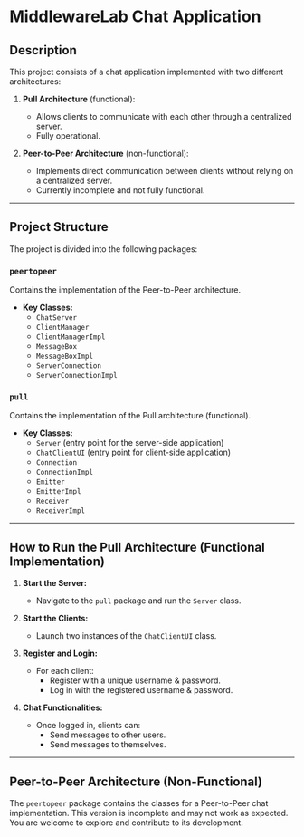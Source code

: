 # MiddlewareLab Chat Application

## Description
This project consists of a chat application implemented with two different architectures:

1. **Pull Architecture** (functional):
    - Allows clients to communicate with each other through a centralized server.
    - Fully operational.

2. **Peer-to-Peer Architecture** (non-functional):
    - Implements direct communication between clients without relying on a centralized server.
    - Currently incomplete and not fully functional.

---

## Project Structure

The project is divided into the following packages:

### `peertopeer`
Contains the implementation of the Peer-to-Peer architecture.
- **Key Classes:**
    - `ChatServer`
    - `ClientManager`
    - `ClientManagerImpl`
    - `MessageBox`
    - `MessageBoxImpl`
    - `ServerConnection`
    - `ServerConnectionImpl`

### `pull`
Contains the implementation of the Pull architecture (functional).
- **Key Classes:**
    - `Server` (entry point for the server-side application)
    - `ChatClientUI` (entry point for client-side application)
    - `Connection`
    - `ConnectionImpl`
    - `Emitter`
    - `EmitterImpl`
    - `Receiver`
    - `ReceiverImpl`

---

## How to Run the Pull Architecture (Functional Implementation)

1. **Start the Server:**
    - Navigate to the `pull` package and run the `Server` class.

2. **Start the Clients:**
    - Launch two instances of the `ChatClientUI` class.

3. **Register and Login:**
    - For each client:
        - Register with a unique username & password.
        - Log in with the registered username & password.

4. **Chat Functionalities:**
    - Once logged in, clients can:
        - Send messages to other users.
        - Send messages to themselves.

---

## Peer-to-Peer Architecture (Non-Functional)

The `peertopeer` package contains the classes for a Peer-to-Peer chat implementation. This version is incomplete and may not work as expected. You are welcome to explore and contribute to its development.
